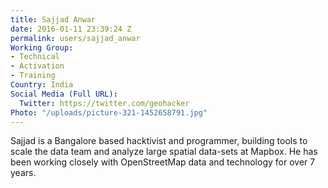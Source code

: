 ```yaml
---
title: Sajjad Anwar
date: 2016-01-11 23:39:24 Z
permalink: users/sajjad_anwar
Working Group:
- Technical
- Activation
- Training
Country: India
Social Media (Full URL):
  Twitter: https://twitter.com/geohacker
Photo: "/uploads/picture-321-1452658791.jpg"
---
```


<p>Sajjad is a Bangalore based hacktivist and programmer, building tools to scale the data team and analyze large spatial data-sets at Mapbox. He has been working closely with OpenStreetMap data and technology for over 7 years.</p>
